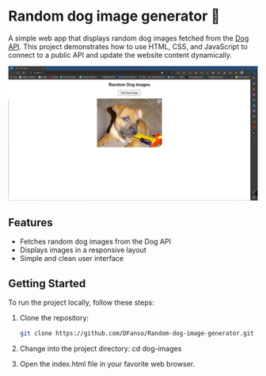 # Random dog image generator 🐶

A simple web app that displays random dog images fetched from the [Dog API](https://dog.ceo/dog-api/). This project demonstrates how to use HTML, CSS, and JavaScript to connect to a public API and update the website content dynamically.

![Screenshot of Dog Images App](screenshot.png)

## Features

- Fetches random dog images from the Dog API
- Displays images in a responsive layout
- Simple and clean user interface

## Getting Started

To run the project locally, follow these steps:

1. Clone the repository:

   ```bash
   git clone https://github.com/DFanso/Random-dog-image-generator.git

2. Change into the project directory: 
   cd dog-images

3. Open the index.html file in your favorite web browser.